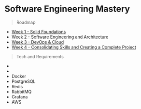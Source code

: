 #  Software Engineering Mastery

> Roadmap

- [Week 1 - Solid Foundations](week-1/planning.md)
- [Week 2 - Software Engineering and Architecture](week-2/planning.md) 
- [Week 3 - DevOps & Cloud](week-3/planning.md) 
- [Week 4 - Consolidating Skills and Creating a Complete Project](week-4/planning.md) 

> Tech and Requirements

- <Programming Language>
- <Framework>
- Docker
- PostgreSQL
- Redis
- RabbitMQ
- Grafana
- AWS

